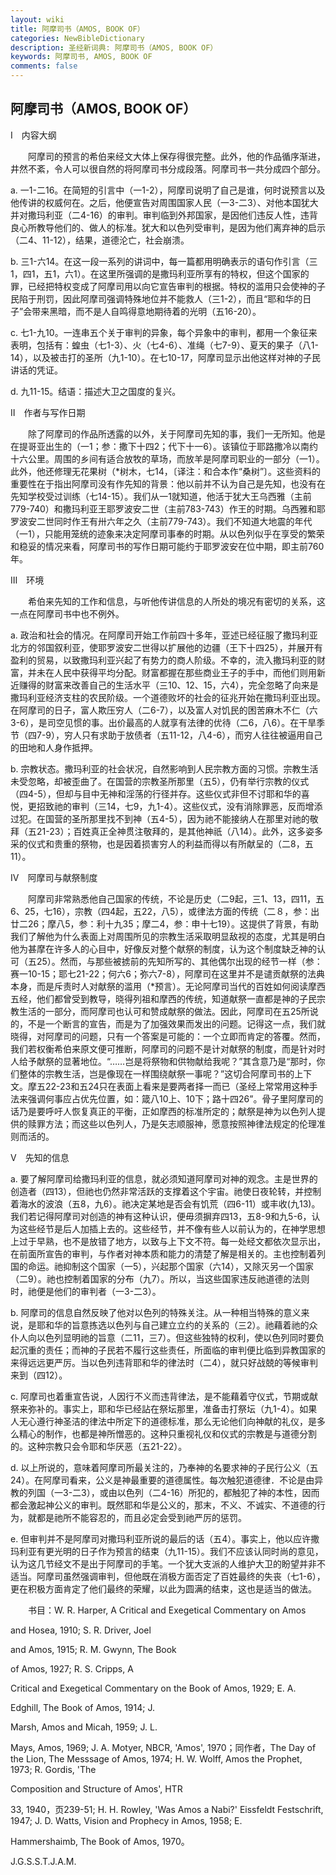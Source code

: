 ```yaml
---
layout: wiki
title: 阿摩司书（AMOS, BOOK OF）
categories: NewBibleDictionary
description: 圣经新词典: 阿摩司书（AMOS, BOOK OF）
keywords: 阿摩司书, AMOS, BOOK OF
comments: false
---
```


## 阿摩司书（AMOS, BOOK OF）

Ⅰ　内容大纲

　　阿摩司的预言的希伯来经文大体上保存得很完整。此外，他的作品循序渐进，井然不紊，令人可以很自然的将阿摩司书分成段落。阿摩司书一共分成四个部分。

a. 一1-二16。在简短的引言中（一1-2），阿摩司说明了自己是谁，何时说预言以及他传讲的权威何在。之后，他便宣告对周围国家人民（一3-二3）、对他本国犹大并对撒玛利亚（二4-16）的审判。审判临到外邦国家，是因他们违反人性，违背良心所教导他们的、做人的标准。犹大和以色列受审判，是因为他们离弃神的启示（二4、11-12），结果，道德沦亡，社会崩溃。

b. 三1-六14。在这一段一系列的讲词中，每一篇都用明确表示的语句作引言（三1，四1，五1，六1）。在这里所强调的是撒玛利亚所享有的特权，但这个国家的罪，已经把特权变成了阿摩司用以向它宣告审判的根据。特权的滥用只会使神的子民陷于刑罚，因此阿摩司强调特殊地位并不能救人（三1-2），而且“耶和华的日子”会带来黑暗，而不是人自鸣得意地期待着的光明（五16-20）。

c. 七1-九10。一连串五个关于审判的异象，每个异象中的审判，都用一个象征来表明，包括有：蝗虫（七1-3）、火（七4-6）、准绳（七7-9）、夏天的果子（八1-14），以及被击打的圣所（九1-10）。在七10-17，阿摩司显示出他这样对神的子民讲话的凭证。

d. 九11-15。结语：描述大卫之国度的复兴。

Ⅱ　作者与写作日期

　　除了阿摩司的作品所透露的以外，关于阿摩司先知的事，我们一无所知。他是在提哥亚出生的（一1；参：撒下十四2；代下十一6）。该镇位于耶路撒冷以南约十六公里。周围的乡间有适合放牧的草场，而放羊是阿摩司职业的一部分（一1）。此外，他还修理无花果树（*树木，七14，〔译注：和合本作“桑树”〕。这些资料的重要性在于指出阿摩司没有作先知的背景：他以前并不认为自己是先知，也没有在先知学校受过训练（七14-15）。我们从一1就知道，他活于犹大王乌西雅（主前779-740）和撒玛利亚王耶罗波安二世（主前783-743）作王的时期。乌西雅和耶罗波安二世同时作王有卅六年之久（主前779-743）。我们不知道大地震的年代（一1），只能用笼统的迹象来决定阿摩司事奉的时期。从以色列似乎在享受的繁荣和稳妥的情况来看，阿摩司书的写作日期可能约于耶罗波安在位中期，即主前760年。

Ⅲ　环境

　　希伯来先知的工作和信息，与听他传讲信息的人所处的境况有密切的关系，这一点在阿摩司书中也不例外。

a. 政治和社会的情况。在阿摩司开始工作前四十多年，亚述已经征服了撒玛利亚北方的邻国叙利亚，使耶罗波安二世得以扩展他的边疆（王下十四25），并展开有盈利的贸易，以致撒玛利亚兴起了有势力的商人阶级。不幸的，流入撒玛利亚的财富，并未在人民中获得平均分配。财富都握在那些商业王子的手中，而他们则用新近赚得的财富来改善自己的生活水平（三10、12、15，六4），完全忽略了向来是撒玛利亚经济支柱的农民阶级。一个道德败坏的社会的征兆开始在撒玛利亚出现。在阿摩司的日子，富人欺压穷人（二6-7），以及富人对饥民的困苦麻木不仁（六3-6），是司空见惯的事。出价最高的人就享有法律的优待（二6，八6）。在干旱季节（四7-9），穷人只有求助于放债者（五11-12，八4-6），而穷人往往被逼用自己的田地和人身作抵押。

b. 宗教状态。撒玛利亚的社会状况，自然影响到人民宗教方面的习惯。宗教生活未受忽略，却被歪曲了。在国营的宗教圣所那里（五5），仍有举行宗教的仪式（四4-5），但却与目中无神和淫荡的行径并存。这些仪式非但不讨耶和华的喜悦，更招致祂的审判（三14，七9，九1-4）。这些仪式，没有消除罪恶，反而增添过犯。在国营的圣所那里找不到神（五4-5），因为祂不能接纳人在那里对祂的敬拜（五21-23）；百姓真正全神贯注敬拜的，是其他神祇（八14）。此外，这多姿多采的仪式和贵重的祭物，也是因着损害穷人的利益而得以有所献呈的（二8，五11）。

Ⅳ　阿摩司与献祭制度

　　阿摩司非常熟悉他自己国家的传统，不论是历史（二9起，三1、13，四11，五6、25，七16），宗教（四4起，五22，八5），或律法方面的传统（二８，参：出廿二26；摩八5，参：利十九35；摩二4，参：申十七19）。这提供了背景，有助我们了解他为什么表面上对周围所见的宗教生活采取明显敌视的态度，尤其是明白他为甚摩在许多人的心目中，好像反对整个献祭的制度，认为这个制度缺乏神的认可（五25）。然而，与那些被掳前的先知所写的、其他偶尔出现的经节一样（参：赛一10-15；耶七21-22；何六6；弥六7-8），阿摩司在这里并不是谴贡献祭的法典本身，而是斥责时人对献祭的滥用（*预言）。无论阿摩司当代的百姓如何阅读摩西五经，他们都曾受到教导，晓得列祖和摩西的传统，知道献祭一直都是神的子民宗教生活的一部分，而阿摩司也认可和赞成献祭的做法。因此，阿摩司在五25所说的，不是一个断言的宣告，而是为了加强效果而发出的问题。记得这一点，我们就晓得，对阿摩司的问题，只有一个答案是可能的：一个立即而肯定的答覆。然而，我们若权衡希伯来原文便可推断，阿摩司的问题不是计对献祭的制度，而是针对时人给予献祭的显著地位。“……岂是将祭物和供物献给我呢？”其含意乃是“那时，你们整体的宗教生活，岂是像现在一样围绕献祭一事呢？”这切合阿摩司书的上下文。摩五22-23和五24只在表面上看来是要两者择一而已（圣经上常常用这种手法来强调何事应占优先位置，如：箴八10上、10下；路十四26”。骨子里阿摩司的话乃是要呼吁人恢复真正的平衡，正如摩西的标准所定的；献祭是神为以色列人提供的赎罪方法；而这些以色列人，乃是矢志顺服神，愿意按照神律法规定的伦理准则而活的。

Ⅴ　先知的信息

a. 要了解阿摩司给撒玛利亚的信息，就必须知道阿摩司对神的观念。主是世界的创造者（四13），但祂也仍然非常活跃的支撑着这个宇宙。祂使日夜轮转，并控制着海水的波浪（五8，九6）。祂决定某地是否会有饥荒（四6-11）或丰收(九13)。我们若记得阿摩司对创造的神有这种认识，便毋须摒弃四13，五8-9和九5-6，认为这些经节是后人加插上去的。这些经节，并不像有些人以前认为的，在神学思想上过于早熟，也不是放错了地方，以致与上下文不符。每一处经文都依次显示出，在前面所宣告的审判，与作者对神本质和能力的清楚了解是相关的。主也控制着列国的命运。祂抑制这个国家（一5），兴起那个国家（六14），又除灭另一个国家（二9）。祂也控制着国家的分布（九7）。所以，当这些国家违反祂道德的法则时，祂便是他们的审判者（一3-二3）。

b. 阿摩司的信息自然反映了他对以色列的特殊关注。从一种相当特殊的意义来说，是耶和华的旨意拣选以色列与自己建立立约的关系的（三2）。祂藉着祂的众仆人向以色列显明祂的旨意（二11，三7）。但这些独特的权利，使以色列同时要负起沉重的责任；而神的子民若不履行这些责任，所面临的审判便比临到异教国家的来得远远更严厉。当以色列违背耶和华的律法时（二4），就只好战兢的等候审判来到（四12）。

c. 阿摩司也着重宣告说，人因行不义而违背律法，是不能藉着守仪式，节期或献祭来弥补的。事实上，耶和华已经詀在祭坛那里，准备击打祭坛（九1-4）。如果人无心遵行神圣洁的律法中所定下的道德标准，那么无论他们向神献的礼仪，是多么精心的制作，也都是神所憎恶的。这种只重视礼仪和仪式的宗教是与道德分割的。这种宗教只会令耶和华厌恶（五21-22）。

d. 以上所说的，意味着阿摩司所最关注的，乃奉神的名要求神的子民行公义（五24）。在阿摩司看来，公义是神最重要的道德属性。每次触犯道德律．不论是由异教的列国（一3-二3），或由以色列（二4-16）所犯的，都触犯了神的本性，因而都会激起神公义的审判。既然耶和华是公义的，那末，不义、不诚实、不道德的行为，就都是祂所不能容忍的，而且必定会受到祂严厉的惩罚。

e. 但审判并不是阿摩司对撒玛利亚所说的最后的话（五4）。事实上，他以应许撒玛利亚有更光明的日子作为预言的结束（九11-15）。我们不应该认同时尚的意见，认为这几节经文不是出于阿摩司的手笔。一个犹大支派的人维护大卫的盼望并非不适当。阿摩司虽然强调审判，但他既在消极方面否定了百姓最终的失丧（七1-6），更在积极方面肯定了他们最终的荣耀，以此为圆满的结束，这也是适当的做法。

　　书目：W. R. Harper, A Critical and Exegetical Commentary on Amos

and Hosea, 1910; S. R. Driver, Joel

and Amos, 1915; R. M. Gwynn, The Book

of Amos, 1927; R. S. Cripps, A

Critical and Exegetical Commentary on the Book of Amos, 1929; E. A.

Edghill, The Book of Amos, 1914; J.

Marsh, Amos and Micah, 1959; J. L.

Mays, Amos, 1969; J. A. Motyer, NBCR, 'Amos', 1970；同作者，The Day of the Lion, The Messsage of Amos, 1974; H. W. Wolff, Amos the Prophet, 1973; R. Gordis, 'The

Composition and Structure of Amos', HTR

33, 1940，页239-51; H. H. Rowley, 'Was Amos a Nabi?' Eissfeldt Festschrift, 1947; J. D. Watts, Vision and Prophecy in Amos, 1958; E.

Hammershaimb, The Book of Amos, 1970。

J.G.S.S.T.J.A.M.






